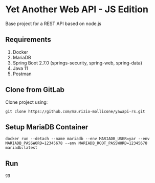 # Yet Another Web API - JS Edition

Base project for a REST API based on node.js

## Requirements

1. Docker
2. MariaDB
3. Spring Boot 2.7.0 (springs-security, spring-web, spring-data)
4. Java 11
5. Postman

## Clone from GitLab

Clone project using:

```
git clone https://github.com/maurizio-mollicone/yawapi-rs.git
```

## Setup MariaDB Container


```
docker run --detach --name mariadb --env MARIADB_USER=yar --env MARIADB_PASSWORD=12345678 --env MARIADB_ROOT_PASSWORD=12345678 mariadb:latest
```
## Run

```
gg
```